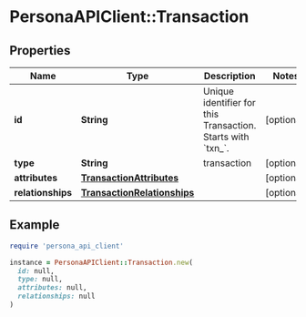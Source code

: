 # PersonaAPIClient::Transaction

## Properties

| Name | Type | Description | Notes |
| ---- | ---- | ----------- | ----- |
| **id** | **String** | Unique identifier for this Transaction. Starts with &#x60;txn_&#x60;. | [optional] |
| **type** | **String** | transaction | [optional] |
| **attributes** | [**TransactionAttributes**](TransactionAttributes.md) |  | [optional] |
| **relationships** | [**TransactionRelationships**](TransactionRelationships.md) |  | [optional] |

## Example

```ruby
require 'persona_api_client'

instance = PersonaAPIClient::Transaction.new(
  id: null,
  type: null,
  attributes: null,
  relationships: null
)
```

